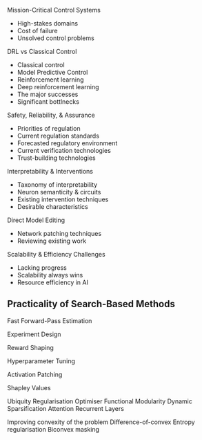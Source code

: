 
Mission-Critical Control Systems
- High-stakes domains
- Cost of failure
- Unsolved control problems

DRL vs Classical Control
- Classical control
- Model Predictive Control
- Reinforcement learning
- Deep reinforcement learning
- The major successes
- Significant bottlnecks

Safety, Reliability, & Assurance
- Priorities of regulation
- Current regulation standards
- Forecasted regulatory environment
- Current verification technologies
- Trust-building technologies

Interpretability & Interventions
- Taxonomy of interpretability
- Neuron semanticity & circuits
- Existing intervention techniques
- Desirable characteristics

Direct Model Editing
- Network patching techniques
- Reviewing existing work

Scalability & Efficiency Challenges
- Lacking progress
- Scalability always wins
- Resource efficiency in AI

Practicality of Search-Based Methods
- 

Fast Forward-Pass Estimation





Experiment Design

Reward Shaping

Hyperparameter Tuning

Activation Patching

Shapley Values

Ubiquity
Regularisation
Optimiser
Functional Modularity
Dynamic Sparsification
Attention
Recurrent Layers


Improving convexity of the problem
Difference-of-convex
Entropy regularisation
Biconvex masking
